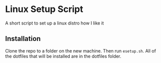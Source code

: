 # Linux Setup Script
A short script to set up a linux distro how I like it

## Installation
Clone the repo to a folder on the new machine. Then run `esetup.sh`. All of the dotfiles that will be installed are in the dotfiles folder.

